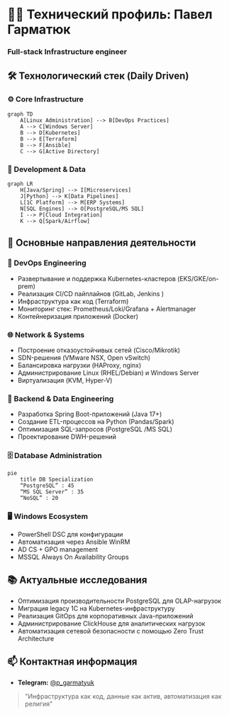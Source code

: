 # 👨‍💻 Технический профиль: Павел Гарматюк
### Full-stack Infrastructure engineer

## 🛠️ Технологический стек (Daily Driven)

### ⚙️ Core Infrastructure
```mermaid
graph TD
    A[Linux Administration] --> B[DevOps Practices]
    A --> C[Windows Server]
    B --> D[Kubernetes]
    B --> E[Terraform]
    B --> F[Ansible]
    C --> G[Active Directory]
```

### 🧩 Development & Data
```mermaid
graph LR
    H[Java/Spring] --> I[Microservices]
    J[Python] --> K[Data Pipelines]
    L[1C Platform] --> M[ERP Systems]
    N[SQL Engines] --> O[PostgreSQL/MS SQL]
    I --> P[Cloud Integration]
    K --> Q[Spark/Airflow]
```

## 💼 Основные направления деятельности

### 🔄 DevOps Engineering
- Развертывание и поддержка Kubernetes-кластеров (EKS/GKE/on-prem)
- Реализация CI/CD пайплайнов (GitLab, Jenkins )
- Инфраструктура как код (Terraform)
- Мониторинг стек: Prometheus/Loki/Grafana + Alertmanager
- Контейнеризация приложений (Docker)

### 🌐 Network & Systems
- Построение отказоустойчивых сетей (Cisco/Mikrotik)
- SDN-решения (VMware NSX, Open vSwitch)
- Балансировка нагрузки (HAProxy, nginx)
- Администрирование Linux (RHEL/Debian) и Windows Server
- Виртуализация (KVM, Hyper-V)

### 🧠 Backend & Data Engineering
- Разработка Spring Boot-приложений (Java 17+)
- Создание ETL-процессов на Python (Pandas/Spark)
- Оптимизация SQL-запросов (PostgreSQL /MS SQL)
- Проектирование DWH-решений

### 🗄️ Database Administration
```mermaid
pie
    title DB Specialization
    “PostgreSQL” : 45
    “MS SQL Server” : 35
    “NoSQL” : 20
```

### 🖥️ Windows Ecosystem
- PowerShell DSC для конфигурации
- Автоматизация через Ansible WinRM
- AD CS + GPO management
- MSSQL Always On Availability Groups


## 📚 Актуальные исследования
- Оптимизация производительности PostgreSQL для OLAP-нагрузок
- Миграция legacy 1C на Kubernetes-инфраструктуру
- Реализация GitOps для корпоративных Java-приложений
- Администрирование ClickHouse для аналитических нагрузок
- Автоматизация сетевой безопасности с помощью Zero Trust Architecture

## 📫 Контактная информация
- **Telegram:** [@p\_garmatyuk](https://t.me/p_garmatyuk)

> "Инфраструктура как код, данные как актив, автоматизация как религия"
